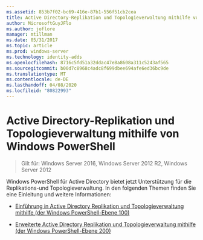 ```yaml
---
ms.assetid: 853b7f02-bc69-416e-87b1-556f51cb2cea
title: Active Directory-Replikation und Topologieverwaltung mithilfe von Windows PowerShell
author: MicrosoftGuyJFlo
ms.author: joflore
manager: mtillman
ms.date: 05/31/2017
ms.topic: article
ms.prod: windows-server
ms.technology: identity-adds
ms.openlocfilehash: 8716c5fd51a32ddac47e8a8608a311c5243af565
ms.sourcegitcommit: b00d7c8968c4adc8f699dbee694afe6ed36bc9de
ms.translationtype: MT
ms.contentlocale: de-DE
ms.lasthandoff: 04/08/2020
ms.locfileid: "80822993"
---
```

# <a name="active-directory-replication-and-topology-management-using-windows-powershell"></a>Active Directory-Replikation und Topologieverwaltung mithilfe von Windows PowerShell

>Gilt für: Windows Server 2016, Windows Server 2012 R2, Windows Server 2012

Windows PowerShell für Active Directory bietet jetzt Unterstützung für die Replikations-und Topologieverwaltung. In den folgenden Themen finden Sie eine Einleitung und weitere Informationen:  
  
-   [Einführung in Active Directory Replikation und Topologieverwaltung mithilfe &#40;der Windows PowerShell-Ebene 100&#41;](../../../ad-ds/manage/powershell/Introduction-to-Active-Directory-Replication-and-Topology-Management-Using-Windows-PowerShell--Level-100-.md)  
  
-   [Erweiterte Active Directory Replikation und Topologieverwaltung mithilfe &#40;der Windows PowerShell-Ebene 200&#41;](../../../ad-ds/manage/powershell/Advanced-Active-Directory-Replication-and-Topology-Management-Using-Windows-PowerShell--Level-200-.md)  
  



